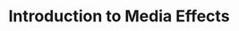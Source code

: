 ---
title: Introduction to Media Effects
number: COMM 118
academic-home: Comm
course-type: [Additional, General Education]
description:  
bulletin-link: http://bulletins.psu.edu/undergrad/courses/c/comm/118
pathway-list: [Media for Civic Engagement]
---